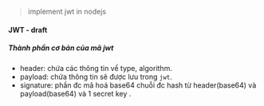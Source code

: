 > implement jwt in nodejs

#### JWT - draft

##### Thành phần cơ bản của mã jwt

- header: chứa các thông tin về type, algorithm.
- payload: chứa thông tin sẽ được lưu trong `jwt`.
- signature: phần đc mã hoá base64 chuỗi đc hash từ header(base64) và payload(base64) và 1 secret key .
